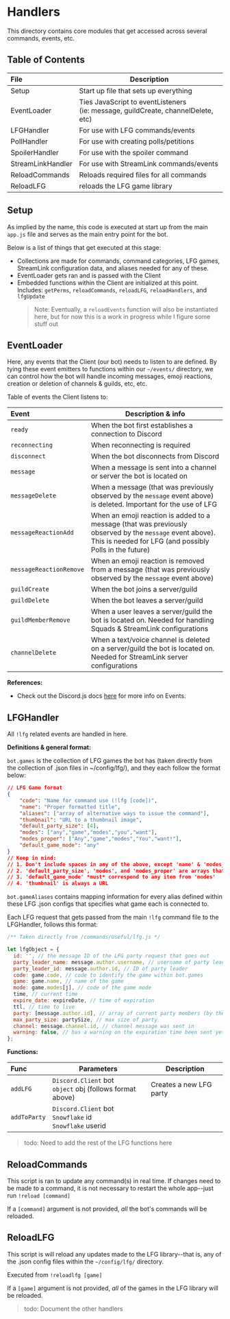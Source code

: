 # Handlers

This directory contains core modules that get accessed across several commands, events, etc.

## Table of Contents

| File                  | Description                                     |
|:----------------------|-------------------------------------------------|
| Setup                 | Start up file that sets up everything           |
| EventLoader           | Ties JavaScript to eventListeners<br>(ie: message, guildCreate, channelDelete, etc)|
| LFGHandler            | For use with LFG commands/events                |
| PollHandler           | For use with creating polls/petitions           |
| SpoilerHandler        | For use with the spoiler command                |
| StreamLinkHandler     | For use with StreamLink commands/events         |
| ReloadCommands        | Reloads required files for all commands         |
| ReloadLFG             | reloads the LFG game library                    |

## Setup

As implied by the name, this code is executed at start up from the main `app.js` file and serves as the main entry point for the bot.

Below is a list of things that get executed at this stage:

- Collections are made for commands, command categories, LFG games, StreamLink configuration data, and aliases needed for any of these.
- EventLoader gets ran and is passed with the Client
- Embedded functions within the Client are initialized at this point.<br>Includes: `getPerms`, `reloadCommands`, `reloadLFG`, `reloadHandlers`, and `lfgUpdate`
  > Note: Eventually, a `reloadEvents` function will also be instantiated here, but for now this is a work in progress while I figure some stuff out

## EventLoader

Here, any events that the Client (our bot) needs to listen to are defined. By tying these event emitters to functions within our `~/events/` directory, we can control how the bot will handle incoming messages, emoji reactions, creation or deletion of channels & guilds, etc, etc.

Table of events the Client listens to:

|Event|Description & info|
|:----|------------------|
|`ready`|When the bot first establishes a connection to Discord|
|`reconnecting`|When reconnecting is required|
|`disconnect`|When the bot disconnects from Discord|
|`message`|When a message is sent into a channel or server the bot is located on|
|`messageDelete`|When a message (that was previously observed by the `message` event above) is deleted. Important for the use of LFG |
|`messageReactionAdd`|When an emoji reaction is added to a message (that was previously observed by the `message` event above). This is needed for LFG (and possibly Polls in the future)|
|`messageReactionRemove`|When an emoji reaction is removed from a message (that was previously observed by the `message` event above)|
|`guildCreate`|When the bot joins a server/guild|
|`guildDelete`|When the bot leaves a server/guild|
|`guildMemberRemove`|When a user leaves a server/guild the bot is located on. Needed for handling Squads & StreamLink configurations|
|`channelDelete`|When a text/voice channel is deleted on a server/guild the bot is located on. Needed for StreamLink server configurations|

**References:**

- Check out the Discord.js docs [here](https://discord.js.org/#/docs/main/stable/class/Client) for more info on Events.

## LFGHandler

All `!lfg` related events are handled in here.

**Definitions & general format:**

`bot.games` is the collection of LFG games the bot has (taken directly from the collection of .json files in ~/config/lfg/), and they each follow the format below:

```json
// LFG Game format
{
    "code": "Name for command use (!lfg [code])",
    "name": "Proper formatted title",
    "aliases": ["array of alternative ways to issue the command"],
    "thumbnail": "URL to a thumbnail image",
    "default_party_size": [4],
    "modes": ["any","game","modes","you","want"],
    "modes_proper": ["Any","game","modes","You","want!"],
    "default_game_mode": "any"
}
// Keep in mind:
// 1. Don't include spaces in any of the above, except 'name' & 'modes_proper'
// 2. 'default_party_size', 'modes', and 'modes_proper' are arrays that *must* be of the same length
// 3. 'default_game_mode' *must* correspond to any item from 'modes'
// 4. 'thumbnail' is always a URL
```

`bot.gameAliases` contains mapping information for every alias defined within these LFG .json configs that specifies what game each is connected to.

Each LFG request that gets passed from the main `!lfg` command file to the LFGHandler, follows this format:

```js
/** Taken directly from /commands/Useful/lfg.js */

let lfgObject = {
  id: '', // the message ID of the LFG party request that goes out
  party_leader_name: message.author.username, // username of party leader
  party_leader_id: message.author.id, // ID of party leader
  code: game.code, // code to identify the game within bot.games
  game: game.name, // name of the game
  mode: game.modes[j], // code of the game mode
  time, // current time
  expire_date: expireDate, // time of expiration
  ttl, // time to live
  party: [message.author.id], // array of current party members (by their IDs)
  max_party_size: partySize, // max size of party
  channel: message.channel.id, // channel message was sent in
  warning: false, // has a warning on the expiration time been sent yet?
};
```

**Functions:**

|Func|Parameters|Description|
|:---|----------|-----------|
|`addLFG`| `Discord.Client` bot<br>`object` obj (follows format above) | Creates a new LFG party |
|`addToParty`| `Discord.Client` bot<br>`Snowflake` id<br>`Snowflake` userid | 

> todo: Need to add the rest of the LFG functions here

## ReloadCommands

This script is ran to update any command(s) in real time. If changes need to be made to a command, it is not necessary to restart the whole app--just run `!reload [command]`

If a `[command]` argument is not provided, *all* the bot's commands will be reloaded.

## ReloadLFG

This script is will reload any updates made to the LFG library--that is, any of the .json config files within the `~/config/lfg/` directory.

Executed from `!reloadlfg [game]`

If a `[game]` argument is not provided, *all* of the games in the LFG library will be reloaded.

> todo: Document the other handlers